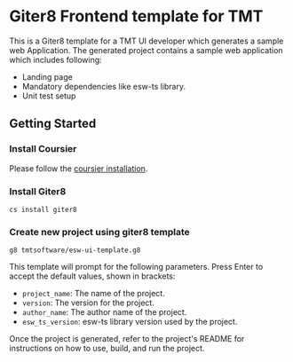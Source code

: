 # Giter8 Frontend template for TMT

This is a Giter8 template for a TMT UI developer which generates a sample web Application.
The generated project contains a sample web application which includes following:

- Landing page
- Mandatory dependencies like esw-ts library.
- Unit test setup

## Getting Started

### Install Coursier
Please follow the [coursier installation](https://get-coursier.io/docs/cli-installation).

### Install Giter8

`cs install giter8`

### Create new project using giter8 template

`g8 tmtsoftware/esw-ui-template.g8`

This template will prompt for the following parameters. Press Enter to accept the default values, shown in brackets:
- `project_name`: The name of the project.
- `version`: The version for the project.
- `author_name`: The author name of the project.
- `esw_ts_version`: esw-ts library version used by the project.

Once the project is generated, refer to the project's README for instructions on how to use, build, and run the project.
